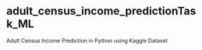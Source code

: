 # adult_census_income_predictionTask_ML
Adult Census Income Prediction in Python using Kaggle Dataset

